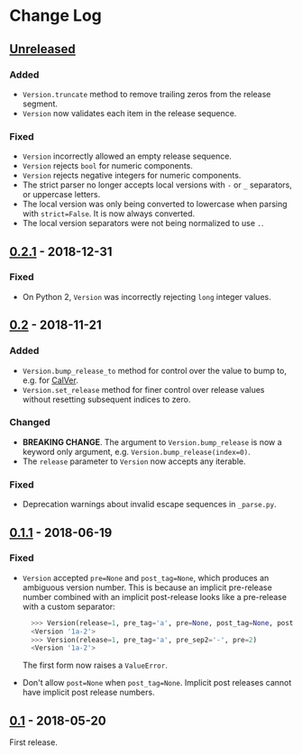 # Change Log

## [Unreleased][unreleased]
### Added
- `Version.truncate` method to remove trailing zeros from the release segment.
- `Version` now validates each item in the release sequence.

### Fixed
- `Version` incorrectly allowed an empty release sequence.
- `Version` rejects `bool` for numeric components.
- `Version` rejects negative integers for numeric components.
- The strict parser no longer accepts local versions with `-` or `_` separators,
  or uppercase letters.
- The local version was only being converted to lowercase when parsing with
  `strict=False`. It is now always converted.
- The local version separators were not being normalized to use `.`. 

## [0.2.1][] - 2018-12-31
### Fixed
- On Python 2, `Version` was incorrectly rejecting `long` integer values.

## [0.2][] - 2018-11-21
### Added
- `Version.bump_release_to` method for control over the value to bump to, e.g.
  for [CalVer][].
- `Version.set_release` method for finer control over release values without
  resetting subsequent indices to zero.

### Changed
- **BREAKING CHANGE**. The argument to `Version.bump_release` is now a keyword
  only argument, e.g. `Version.bump_release(index=0)`.
- The `release` parameter to `Version` now accepts any iterable.

### Fixed
- Deprecation warnings about invalid escape sequences in `_parse.py`.
  
[CalVer]: (https://calver.org)

## [0.1.1][] - 2018-06-19
### Fixed
- `Version` accepted `pre=None` and `post_tag=None`, which produces an
  ambiguous version number. This is because an implicit pre-release
  number combined with an implicit post-release looks like a pre-release
  with a custom separator:

  ```python
    >>> Version(release=1, pre_tag='a', pre=None, post_tag=None, post=2)
    <Version '1a-2'>
    >>> Version(release=1, pre_tag='a', pre_sep2='-', pre=2)
    <Version '1a-2'>
  ```

  The first form now raises a `ValueError`.
- Don't allow `post=None` when `post_tag=None`. Implicit post releases
  cannot have implicit post release numbers.

## [0.1][] - 2018-05-20

First release.

[unreleased]: https://github.com/RazerM/parver/compare/0.2.1...HEAD
[0.2.1]: https://github.com/RazerM/parver/compare/0.2...0.2.1
[0.2]: https://github.com/RazerM/parver/compare/0.1.1...0.2
[0.1.1]: https://github.com/RazerM/parver/compare/0.1...0.1.1
[0.1]: https://github.com/RazerM/parver/compare/f69c63c52604823653ad2a24651bcaab3de1cce8...0.1
